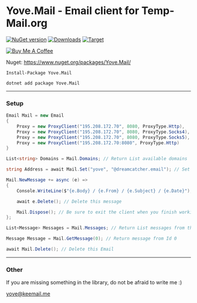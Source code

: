 # Yove.Mail - Email client for Temp-Mail.org

[![NuGet version](https://badge.fury.io/nu/Yove.Mail.svg)](https://badge.fury.io/nu/Yove.Mail)
[![Downloads](https://img.shields.io/nuget/dt/Yove.Mail.svg)](https://www.nuget.org/packages/Yove.Mail)
[![Target](https://img.shields.io/badge/.NET%20Standard-2.0-green.svg)](https://docs.microsoft.com/ru-ru/dotnet/standard/net-standard)

<a href="https://www.buymeacoffee.com/SjF4B0sIy" target="_blank"><img src="https://www.buymeacoffee.com/assets/img/custom_images/orange_img.png" alt="Buy Me A Coffee" style="height: auto !important;width: auto !important;" ></a>

Nuget: https://www.nuget.org/packages/Yove.Mail/

```
Install-Package Yove.Mail
```

```
dotnet add package Yove.Mail
```
___

### Setup

```csharp
Email Mail = new Email
{
    Proxy = new ProxyClient("195.208.172.70", 8080, ProxyType.Http),
    Proxy = new ProxyClient("195.208.172.70", 8080, ProxyType.Socks4),
    Proxy = new ProxyClient("195.208.172.70", 8080, ProxyType.Socks5),
    Proxy = new ProxyClient("195.208.172.70:8080", ProxyType.Http)
}

List<string> Domains = Mail.Domains; // Return List available domains

string Address = await Mail.Set("yove", "@dreamcatcher.email"); // Set email address

Mail.NewMessage += async (e) =>
{
    Console.WriteLine($"{e.Body} / {e.From} / {e.Subject} / {e.Date}");

    await e.Delete(); // Delete this message

    Mail.Dispose(); // Be sure to exit the client when you finish working with it
};

List<Message> Messages = Mail.Messages; // Return List messages from this Email

Message Message = Mail.GetMessage(0); // Return message from Id 0

await Mail.Delete(); // Delete this Email
```

___

### Other

If you are missing something in the library, do not be afraid to write me :)

<yove@keemail.me>
